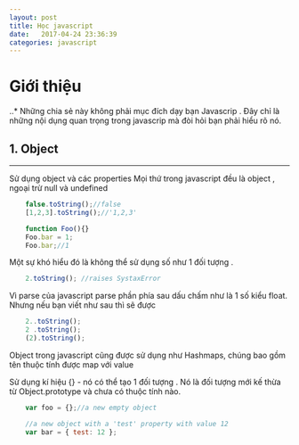 ```yaml
---
layout: post
title: Học javascript
date:   2017-04-24 23:36:39
categories: javascript
---
```


# Giới thiệu
..* Những chia sẻ này không phải mục đích dạy bạn Javascrip . Đây chỉ là
	những nội dụng quan trọng trong javascrip mà đòi hỏi bạn phải hiểu rõ nó.

## 1. Object
_______________________________________________
Sử dụng object và các properties
Mọi thứ trong javascript đều là object , ngoại trừ null và undefined

```javascript
	false.toString();//false
	[1,2,3].toString();//'1,2,3'

	function Foo(){}
	Foo.bar = 1;
	Foo.bar;//1

```
Một sự khó hiểu đó là không thể sử dụng số như 1 đối tượng .

```javascript
	2.toString(); //raises SystaxError
```
Vì parse của javascript parse phần phía sau dấu chấm như là 1 số kiểu float.
Nhưng nếu bạn viết như sau thì sẽ được

```javascript
	2..toString();
	2 .toString();
	(2).toString();
```
Object trong javascript cũng được sử dụng như Hashmaps, chúng bao gồm tên thuộc tính
được map với value

Sử dụng kí hiệu {} - nó có thể tạo 1 đối tượng . Nó là đối tượng mới kế thừa từ 
Object.prototype và chưa có thuộc tính nào.

```javascript
	var foo = {};//a new empty object

	//a new object with a 'test' property with value 12
	var bar = { test: 12 };
```
